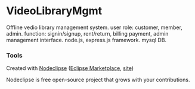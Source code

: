 

# VideoLibraryMgmt
Offline vedio library management system. 
user role: customer, member, admin.
function: signin/signup, rent/return, billing payment, admin management interface.
node.js, express.js framework. mysql DB.
### Tools

Created with [Nodeclipse](https://github.com/Nodeclipse/nodeclipse-1)
 ([Eclipse Marketplace](http://marketplace.eclipse.org/content/nodeclipse), [site](http://www.nodeclipse.org))   

Nodeclipse is free open-source project that grows with your contributions.
